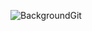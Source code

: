 ![BackgroundGit](https://user-images.githubusercontent.com/29683691/111287096-44b5c680-8619-11eb-84c3-757f11814990.jpg)
